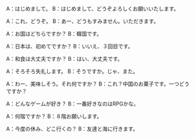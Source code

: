 A：はじめまして。
B：はじめまして、どうぞよろしくお願いいたします。

A：これ、どうぞ。
B：あー、どうもすみません。いただきます。

A：お国はどちらですか？
B：韓国です。

A：日本は、初めてですか？
B：いいえ、３回目です。

A：和食は大丈夫ですか？
B：はい、大丈夫です。

A：そろそろ失礼します。
B：そうですか。じゃ、また。

A：わー、美味しそう。それ何ですか？
B：これ？中国のお菓子です。一つどうですか？

A：どんなゲームが好き？
B：一番好きなのはRPGかな。

A：何階ですか？
B：８階お願いします。

A：今度の休み、どこ行くの？
B：友達と海に行きます。
